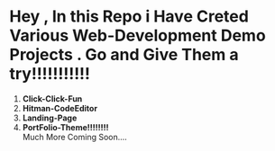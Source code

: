 <h1>Hey , In this Repo i Have Creted Various Web-Development Demo Projects .
Go and Give Them a try!!!!!!!!!!!</h1>
<ol>
<li><strong>Click-Click-Fun</strong></li>
<li><strong>Hitman-CodeEditor</strong></li>
 <li><strong>Landing-Page</strong></li>
 <li><strong>PortFolio-Theme!!!!!!!!</strong></li>
 Much More Coming Soon....
</ol>
